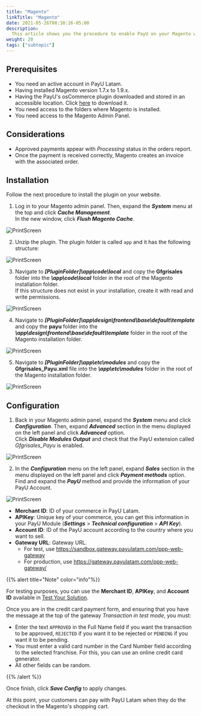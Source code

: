 ```yaml
---
title: "Magento"
linkTitle: "Magento"
date: 2021-05-26T08:38:26-05:00
description:
  This article shows you the procedure to enable PayU on your Magento website.
weight: 20
tags: ["subtopic"]
---
```


## Prerequisites
* You need an active account in PayU Latam.
* Having installed Magento version 1.7.x to 1.9.x.
* Having the PayU's osCommerce plugin downloaded and stored in an accessible location. Click [here](http://developers.payulatam.com/plugins/Plugin_PayU_Magento-1.3.zip) to download it.
* You need access to the folders where Magento is installed.
* You need access to the Magento Admin Panel.

## Considerations
* Approved payments appear with _Processing_ status in the orders report.
* Once the payment is received correctly, Magento creates an invoice with the associated order.

## Installation
Follow the next procedure to install the plugin on your website.

1. Log in to your Magento admin panel. Then, expand the _**System**_ menu at the top and click _**Cache Management**_.<br>
In the new window, click _**Flush Magento Cache**_.

![PrintScreen](/assets/Magento/Magento_01.png)

2. Unzip the plugin. The plugin folder is called ```app``` and it has the following structure:

![PrintScreen](/assets/Magento/Magento_02.png)

3. Navigate to ***[PluginFolder]\app\code\local*** and copy the **Gfgrisales** folder into the ***\app\code\local*** folder in the root of the Magento installation folder.<br>
If this structure does not exist in your installation, create it with read and write permissions.

![PrintScreen](/assets/Magento/Magento_03.png)

4. Navigate to ***[PluginFolder]\app\design\frontend\base\default\template*** and copy the **payu** folder into the ***\app\design\frontend\base\default\template*** folder in the root of the Magento installation folder.

![PrintScreen](/assets/Magento/Magento_04.png)

5. Navigate to ***[PluginFolder]\app\etc\modules*** and copy the **Gfgrisales_Payu.xml** file into the ***\app\etc\modules*** folder in the root of the Magento installation folder.

![PrintScreen](/assets/Magento/Magento_05.png)

## Configuration
1. Back in your Magento admin panel, expand the _**System**_ menu and click _**Configuration**_. Then, expand _**Advanced**_ section in the menu displayed on the left panel and click _**Advanced**_ option.<br>
Click _**Disable Modules Output**_ and check that the PayU extension called *Gfgrisales_Payu* is enabled.

![PrintScreen](/assets/Magento/Magento_06.png)

2. In the _**Configuration**_ menu on the left panel, expand _**Sales**_ section in the menu displayed on the left panel and click _**Payment methods**_ option.<br>
Find and expand the _**PayU**_ method and provide the information of your PayU Account.

![PrintScreen](/assets/Magento/Magento_07.png)

* **Merchant ID**: ID of your commerce in PayU Latam.
* **APIKey**: Unique key of your commerce, you can get this information in your PayU Module (**_Settings_** > **_Technical configuration_** > **_API Key_**).
* **Account ID**: ID of the PayU account according to the country where you want to sell.
* **Gateway URL**: Gateway URL.
  * For test, use https://sandbox.gateway.payulatam.com/ppp-web-gateway
  * For production, use https://gateway.payulatam.com/ppp-web-gateway/

{{% alert title="Note" color="info"%}}

For testing purposes, you can use the **Merchant ID**, **APIKey**, and **Account ID** available in [Test Your Solution](../../getting-started/test-your-solution.html).

Once you are in the credit card payment form, and ensuring that you have the message at the top of the gateway _Transaction in test mode_, you must:

* Enter the text ```APPROVED``` in the Full Name field if you want the transaction to be approved, ```REJECTED``` if you want it to be rejected or ```PENDING``` if you want it to be pending.
* You must enter a valid card number in the Card Number field according to the selected franchise. For this, you can use an online credit card generator.
* All other fields can be random.

{{% /alert %}}  

Once finish, click _**Save Config**_ to apply changes.

At this point, your customers can pay with PayU Latam when they do the checkout in the Magento's shopping cart. 

